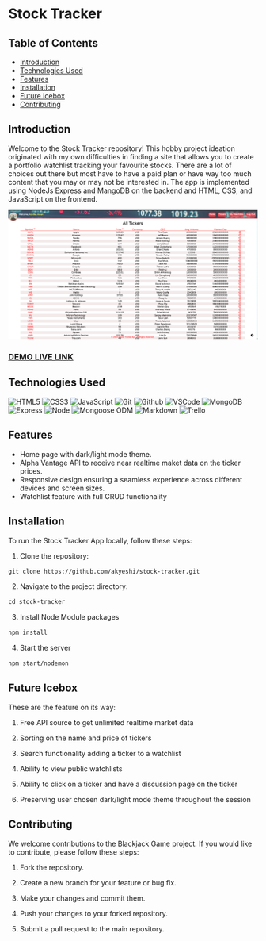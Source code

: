 # Stock Tracker 

## Table of Contents

- [Introduction](#Introduction)
- [Technologies Used](#Technologies-Used)
- [Features](#Features)
- [Installation](#Installation)
- [Future Icebox](#Future-Icebox)
- [Contributing](#Contribution)

## Introduction

Welcome to the Stock Tracker repository! This hobby project ideation originated with my own difficulties in finding a site that allows you to create a portfolio watchlist tracking your favourite stocks. There are a lot of choices out there but most have to have a paid plan or have way too much content that you may or may not be interested in. The app is implemented using NodeJs Express and MangoDB on the backend and HTML, CSS, and JavaScript on the frontend. 

![!Alt Stock Tracker](public/images/wireframe.png)
### [DEMO LIVE LINK](https://stock-tracker-29af93574a43.herokuapp.com/ "target=blank")

## Technologies Used

![HTML5](https://img.shields.io/badge/-HTML5-05122A?style=flat&logo=html5)
![CSS3](https://img.shields.io/badge/-CSS-05122A?style=flat&logo=css3)
![JavaScript](https://img.shields.io/badge/-JavaScript-05122A?style=flat&logo=javascript)
![Git](https://img.shields.io/badge/-Git-05122A?style=flat&logo=git)
![Github](https://img.shields.io/badge/-GitHub-05122A?style=flat&logo=github)
![VSCode](https://img.shields.io/badge/-VS_Code-05122A?style=flat&logo=visualstudio)
![MongoDB](https://img.shields.io/badge/-MongoDB-05122A?style=flat&logo=mongodb)
![Express](https://img.shields.io/badge/-Express-05122A?style=flat&logo=express)
![Node](https://img.shields.io/badge/-Node.js-05122A?style=flat&logo=node.js)
![Mongoose ODM](https://img.shields.io/badge/-Mongoose_ODM-05122A?style=flat&logo=mongodb)
![Markdown](https://img.shields.io/badge/-Markdown-05122A?style=flat&logo=markdown)
![Trello](https://img.shields.io/badge/-Trello-05122A?style=flat&logo=trello)

<!--
![React](https://img.shields.io/badge/-React-05122A?style=flat&logo=react)
![Semantic UI React](https://img.shields.io/badge/-Semantic%20UI%20React-05122A?style=flat&logo=semanticuireact)
![AWS S3](https://img.shields.io/badge/-AWS_S3-05122A?style=flat&logo=amazons3)
![JWT](https://img.shields.io/badge/-JSON_Web_Tokens-05122A?style=flat&logo=jsonwebtokens)
![Heroku](https://img.shields.io/badge/-Heroku-05122A?style=flat&logo=heroku)
![Canva](https://img.shields.io/badge/-Canva-05122A?style=flat&logo=canva)
![Vim](https://img.shields.io/badge/-Vim-05122A?style=flat&logo=vim)
![Python](https://img.shields.io/badge/-Python-05122A?style=flat&logo=python)
![Django](https://img.shields.io/badge/-Django-05122A?style=flat&logo=django)
![PostgreSQL](https://img.shields.io/badge/-PostgreSQL-05122A?style=flat&logo=postgresql)
![Materialize CSS](https://img.shields.io/badge/-Materialize_CSS-05122A?style=flat&logo=materialdesign) -->

## Features

- Home page with dark/light mode theme. 
- Alpha Vantage API to receive near realtime maket data on the ticker prices. 
- Responsive design ensuring a seamless experience across different devices and screen sizes.
- Watchlist feature with full CRUD functionality

## Installation

To run the Stock Tracker App locally, follow these steps:

1. Clone the repository:

```html
git clone https://github.com/akyeshi/stock-tracker.git
```

2. Navigate to the project directory:

```html
cd stock-tracker
```

3. Install Node Module packages
```html
npm install 
```
4. Start the server
```html
npm start/nodemon 
```


## Future Icebox

These are the feature on its way:

1. Free API source to get unlimited realtime market data 

2. Sorting on the name and price of tickers

3. Search functionality adding a ticker to a watchlist 

4. Ability to view public watchlists 

5. Ability to click on a ticker and have a discussion page on the ticker 

6. Preserving user chosen dark/light mode theme throughout the session

## Contributing

We welcome contributions to the Blackjack Game project. If you would like to contribute, please follow these steps:

1. Fork the repository.

2. Create a new branch for your feature or bug fix.

3. Make your changes and commit them.

4. Push your changes to your forked repository.

5. Submit a pull request to the main repository.
